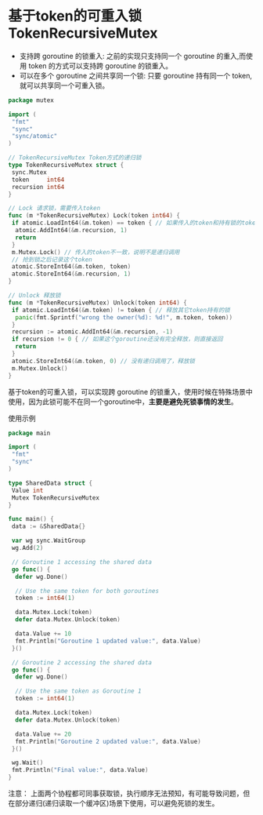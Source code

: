 # 基于token的可重入锁 TokenRecursiveMutex


- 支持跨 goroutine 的锁重入: 之前的实现只支持同一个 goroutine 的重入,而使用 token 的方式可以支持跨 goroutine 的锁重入。
- 可以在多个 goroutine 之间共享同一个锁: 只要 goroutine 持有同一个 token,就可以共享同一个可重入锁。

```go
package mutex

import (
 "fmt"
 "sync"
 "sync/atomic"
)

// TokenRecursiveMutex Token方式的递归锁
type TokenRecursiveMutex struct {
 sync.Mutex
 token     int64
 recursion int64
}

// Lock 请求锁，需要传入token
func (m *TokenRecursiveMutex) Lock(token int64) {
 if atomic.LoadInt64(&m.token) == token { // 如果传入的token和持有锁的token一致，说明是递归调用
  atomic.AddInt64(&m.recursion, 1)
  return
 }
 m.Mutex.Lock() // 传入的token不一致，说明不是递归调用
 // 抢到锁之后记录这个token
 atomic.StoreInt64(&m.token, token)
 atomic.StoreInt64(&m.recursion, 1)
}

// Unlock 释放锁
func (m *TokenRecursiveMutex) Unlock(token int64) {
 if atomic.LoadInt64(&m.token) != token { // 释放其它token持有的锁
  panic(fmt.Sprintf("wrong the owner(%d): %d!", m.token, token))
 }
 recursion := atomic.AddInt64(&m.recursion, -1)
 if recursion != 0 { // 如果这个goroutine还没有完全释放，则直接返回
  return
 }
 atomic.StoreInt64(&m.token, 0) // 没有递归调用了，释放锁
 m.Mutex.Unlock()
}

```

基于token的可重入锁，可以实现跨 goroutine 的锁重入，使用时候在特殊场景中使用，因为此锁可能不在同一个goroutine中，**主要是避免死锁事情的发生**。

使用示例

```go
package main

import (
 "fmt"
 "sync"
)

type SharedData struct {
 Value int
 Mutex TokenRecursiveMutex
}

func main() {
 data := &SharedData{}

 var wg sync.WaitGroup
 wg.Add(2)

 // Goroutine 1 accessing the shared data
 go func() {
  defer wg.Done()

  // Use the same token for both goroutines
  token := int64(1)

  data.Mutex.Lock(token)
  defer data.Mutex.Unlock(token)

  data.Value += 10
  fmt.Println("Goroutine 1 updated value:", data.Value)
 }()

 // Goroutine 2 accessing the shared data
 go func() {
  defer wg.Done()

  // Use the same token as Goroutine 1
  token := int64(1)

  data.Mutex.Lock(token)
  defer data.Mutex.Unlock(token)

  data.Value += 20
  fmt.Println("Goroutine 2 updated value:", data.Value)
 }()

 wg.Wait()
 fmt.Println("Final value:", data.Value)
}
```

注意： 上面两个协程都可同事获取锁，执行顺序无法预知，有可能导致问题，但在部分递归(递归读取一个缓冲区)场景下使用，可以避免死锁的发生。

